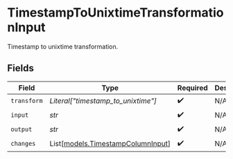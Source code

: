# TimestampToUnixtimeTransformationInput

Timestamp to unixtime transformation.


## Fields

| Field                                                                  | Type                                                                   | Required                                                               | Description                                                            |
| ---------------------------------------------------------------------- | ---------------------------------------------------------------------- | ---------------------------------------------------------------------- | ---------------------------------------------------------------------- |
| `transform`                                                            | *Literal["timestamp_to_unixtime"]*                                     | :heavy_check_mark:                                                     | N/A                                                                    |
| `input`                                                                | *str*                                                                  | :heavy_check_mark:                                                     | N/A                                                                    |
| `output`                                                               | *str*                                                                  | :heavy_check_mark:                                                     | N/A                                                                    |
| `changes`                                                              | List[[models.TimestampColumnInput](../models/timestampcolumninput.md)] | :heavy_check_mark:                                                     | N/A                                                                    |